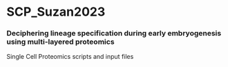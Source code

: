 # SCP_Suzan2023
### Deciphering lineage specification during early embryogenesis using multi-layered proteomics

Single Cell Proteomics scripts and input files
